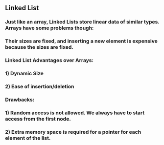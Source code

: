 ## Linked List
### Just like an array, Linked Lists store linear data of similar types. Arrays have some problems though:
### Their sizes are fixed, and inserting a new element is expensive because the sizes are fixed.
###
### Linked List Advantages over Arrays:
### 1) Dynamic Size
### 2) Ease of insertion/deletion
### Drawbacks:
### 1) Random access is not allowed. We always have to start access from the first node.
### 2) Extra memory space is required for a pointer for each element of the list.